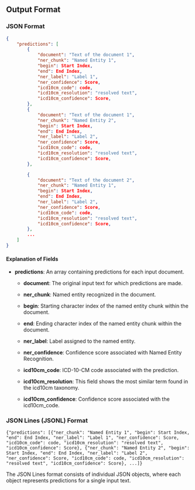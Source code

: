 ## Output Format

### JSON Format

```json
{
    "predictions": [
        {
            "document": "Text of the document 1",
            "ner_chunk": "Named Entity 1",
            "begin": Start Index,
            "end": End Index,
            "ner_label": "Label 1",
            "ner_confidence": Score,
            "icd10cm_code": code,
            "icd10cm_resolution": "resolved text",
            "icd10cm_confidence": Score,
        },
        {
            "document": "Text of the document 1",
            "ner_chunk": "Named Entity 2",
            "begin": Start Index,
            "end": End Index,
            "ner_label": "Label 2",
            "ner_confidence": Score,
            "icd10cm_code": code,
            "icd10cm_resolution": "resolved text",
            "icd10cm_confidence": Score,
        },

        {
            "document": "Text of the document 2",
            "ner_chunk": "Named Entity 1",
            "begin": Start Index,
            "end": End Index,
            "ner_label": "Label 2",
            "ner_confidence": Score,
            "icd10cm_code": code,
            "icd10cm_resolution": "resolved text",
            "icd10cm_confidence": Score,
        },
        ...
    ]
}


```

#### Explanation of Fields

- **predictions**: An array containing predictions for each input document.

    - **document**: The original input text for which predictions are made.

    - **ner_chunk**: Named entity recognized in the document.

    - **begin**: Starting character index of the named entity chunk within the document.

    - **end**: Ending character index of the named entity chunk within the document.

    - **ner_label**: Label assigned to the named entity.

    - **ner_confidence**: Confidence score associated with Named Entity Recognition.

    - **icd10cm_code**: ICD-10-CM code associated with the prediction.

    - **icd10cm_resolution**: This field shows the most similar term found in the icd10cm taxonomy.

    - **icd10cm_confidence**: Confidence score associated with the icd10cm_code.


### JSON Lines (JSONL) Format

```
{"predictions": [{"ner_chunk": "Named Entity 1", "begin": Start Index, "end": End Index, "ner_label": "Label 1", "ner_confidence": Score, "icd10cm_code": code, "icd10cm_resolution": "resolved text", "icd10cm_confidence": Score}, {"ner_chunk": "Named Entity 2", "begin": Start Index, "end": End Index, "ner_label": "Label 2", "ner_confidence": Score, "icd10cm_code": code, "icd10cm_resolution": "resolved text", "icd10cm_confidence": Score}, ...]}
```

The JSON Lines format consists of individual JSON objects, where each object represents predictions for a single input text.